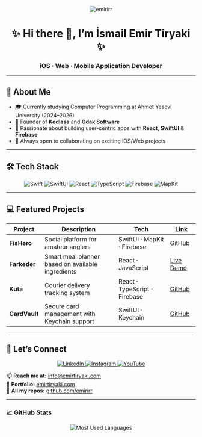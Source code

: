 <p align="center">
  <img src="https://komarev.com/ghpvc/?username=emirirr&label=Profile%20views&color=0e75b6&style=flat" alt="emirirr" />
</p>

<h1 align="center">✨ Hi there 👋, I’m <strong>İsmail Emir Tiryaki</strong> ✨</h1>
<h3 align="center">iOS · Web · Mobile Application Developer</h3>

---

## 🚀 About Me
- 🎓 Currently studying Computer Programming at Ahmet Yesevi University (2024–2026)  
- 💼 Founder of **Kodlasa** and **Odak Software**  
- 🌱 Passionate about building user-centric apps with **React**, **SwiftUI** & **Firebase**  
- 🤝 Always open to collaborating on exciting iOS/Web projects  

---

## 🛠 Tech Stack
<p align="center">
  <img alt="Swift" src="https://img.shields.io/badge/Swift-FA7343?style=for-the-badge&logo=swift&logoColor=white" />
  <img alt="SwiftUI" src="https://img.shields.io/badge/SwiftUI-000000?style=for-the-badge&logo=swift&logoColor=white" />
  <img alt="React" src="https://img.shields.io/badge/React-20232A?style=for-the-badge&logo=react&logoColor=61DAFB" />
  <img alt="TypeScript" src="https://img.shields.io/badge/TypeScript-3178C6?style=for-the-badge&logo=typescript&logoColor=white" />
  <img alt="Firebase" src="https://img.shields.io/badge/Firebase-FFCA28?style=for-the-badge&logo=firebase&logoColor=black" />
  <img alt="MapKit" src="https://img.shields.io/badge/MapKit-007AFF?style=for-the-badge&logo=apple&logoColor=white" />
</p>

---

## 💻 Featured Projects

| Project      | Description                                              | Tech                          | Link                                           |
| ------------ | -------------------------------------------------------- | ----------------------------- | ---------------------------------------------- |
| **FisHero**  | Social platform for amateur anglers                      | SwiftUI · MapKit · Firebase   | [GitHub](https://github.com/emirirr/fishero)   |
| **Farkeder** | Smart meal planner based on available ingredients       | React · JavaScript            | [Live Demo](https://farkeder.odaksoftware.com) |
| **Kuta**     | Courier delivery tracking system                         | React · TypeScript · Firebase | [GitHub](https://github.com/emirirr/kuta)      |
| **CardVault**| Secure card management with Keychain support              | SwiftUI · Keychain            | [GitHub](https://github.com/emirirr/cardvault) |

---

## 🤝 Let’s Connect

<p align="center">
  <a href="https://www.linkedin.com/in/emir-tiryaki/" target="_blank">
    <img alt="LinkedIn" src="https://img.shields.io/badge/LinkedIn-Emir%20T%C4%B1ryaki-0077B5?style=for-the-badge&logo=linkedin&logoColor=white" />
  </a>
  <a href="https://www.instagram.com/emirirrr" target="_blank">
    <img alt="Instagram" src="https://img.shields.io/badge/Instagram-@emirirrr-c13584?style=for-the-badge&logo=instagram&logoColor=white" />
  </a>
  <a href="https://www.youtube.com/@emirirrr" target="_blank">
    <img alt="YouTube" src="https://img.shields.io/badge/YouTube-@emirirrr-e62117?style=for-the-badge&logo=youtube&logoColor=white" />
  </a>
</p>

📫 **Reach me at:** [info@emirtiryaki.com](mailto:info@emirtiryaki.com)  
🔗 **Portfolio:** [emirtiryaki.com](https://emirtiryaki.com)  
📂 **All my repos:** [github.com/emirirr](https://github.com/emirirr)

---

### 📈 GitHub Stats
<p align="center">
 <img src="https://github-readme-stats.vercel.app/api/top-langs/?username=emirirr&layout=compact&theme=dark" alt="Most Used Languages" />
</p>
